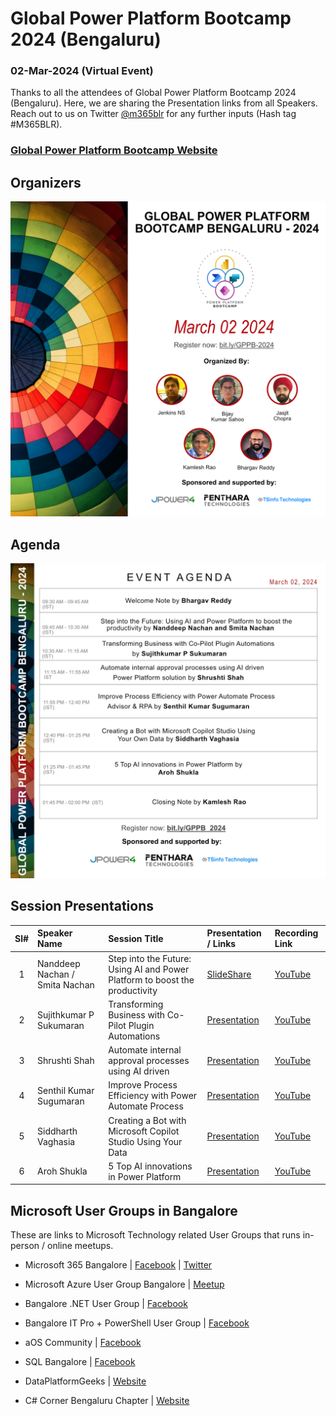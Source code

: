 # Global Power Platform Bootcamp 2024 (Bengaluru)
### 02-Mar-2024 (Virtual Event)

Thanks to all the attendees of Global Power Platform Bootcamp 2024 (Bengaluru).  Here, we are sharing the Presentation links from all Speakers. Reach out to us on Twitter [@m365blr](https://twitter.com/m365blr "Microsoft 365 Bangalore") for any further inputs (Hash tag #M365BLR).

### [Global Power Platform Bootcamp Website](https://www.powerplatformbootcamp.com/)

## Organizers
<img src="./images/GPPB-2024-BLR-Organizers.png" alt="Organizers"/>

## Agenda
<img src="./images/GPPB-2024-BLR-Agenda.jpeg" alt="Agenda"/>

## Session Presentations

| Sl# | Speaker Name | Session Title | Presentation / Links | Recording Link |
|:---:|:------|:-----------|:---------|:------------|
| 1 | Nanddeep Nachan / Smita Nachan | Step into the Future: Using AI and Power Platform to boost the productivity | <a href="https://www.slideshare.net/secret/ygwSvOwrixsRwn" target="_blank" title="Nanddeep's Personal SlideShare">SlideShare</a>  | [YouTube](https://www.youtube.com/watch?v=pvmEEDGZMwI "") |
| 2 | Sujithkumar P Sukumaran | Transforming Business with Co-Pilot Plugin Automations  | [Presentation](./slide-decks/GPPB-2024-BLR-Transforming_Business_with_Co-Pilot_Plugin_Automations.pdf "") |  [YouTube](https://www.youtube.com/watch?v=WUrxM1GY8rY "") |
| 3 | Shrushti Shah | Automate internal approval processes using AI driven | [Presentation](http://bing.com "") |  [YouTube](https://www.youtube.com/watch?v=bT8R8cUWgdo "") |
| 4 | Senthil Kumar Sugumaran | Improve Process Efficiency with Power Automate Process | [Presentation](./slide-decks/GPPB-2024-Improve_Process_Efficiency_with_Power_Automate_Process.pdf "") |  [YouTube](https://www.youtube.com/watch?v=i-i1aWN3mSc "")
| 5 | Siddharth Vaghasia | Creating a Bot with Microsoft Copilot Studio Using Your Data | [Presentation](http://bing.com "") |  [YouTube](https://www.youtube.com/watch?v=l_nXkQG6AcY "")
| 6 | Aroh Shukla | 5 Top AI innovations in Power Platform | [Presentation](./slide-decks/GPPB-2024-BLR-5_Top_AI_innovations_in_Power_Platform.pdf "") |  [YouTube](https://www.youtube.com/watch?v=s4LBeW2Mv5g "")


## Microsoft User Groups in Bangalore
These are links to Microsoft Technology related User Groups that runs in-person / online meetups.
* Microsoft 365 Bangalore | [Facebook](https://www.facebook.com/groups/m365blr/ "Facebook") | [Twitter](https://twitter.com/m365blr "Twitter")

* Microsoft Azure User Group Bangalore | [Meetup](https://www.meetup.com/Microsoft-Azure-Bangalore/  "Meetup")

* Bangalore .NET User Group | [Facebook](https://www.facebook.com/groups/BDotNet/  "Facebook")

* Bangalore IT Pro + PowerShell User Group | [Facebook](https://www.facebook.com/groups/psbug/ "Facebook")

* aOS Community | [Facebook](https://www.facebook.com/aosComm/ "Facebook")

* SQL Bangalore | [Facebook](https://www.facebook.com/groups/SQLBangalore/   "Facebook")

* DataPlatformGeeks | [Website](http://www.dataplatformgeeks.com/ "Website")

* C# Corner Bengaluru Chapter | [Website](https://www.c-sharpcorner.com/chapters/bengaluru-chapter "C# Corner Bengaluru Chapter")
